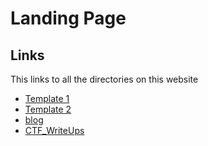 # Landing Page

## Links

This links to all the directories on this website

- [Template 1](https://thomasthaddeus.com/Cy-Club-Template/)
- [Template 2](https://thomasthaddeus.com/DS-Club/)
- [blog](https://thomasthaddeus.com/Cy-Club-Template/)
- [CTF_WriteUps](https://thomasthaddeus.com/CTF_WriteUps/)
